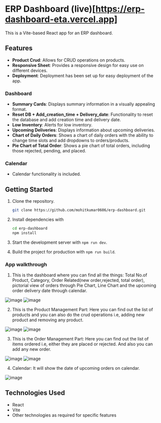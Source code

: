 # ERP Dashboard (live)[https://erp-dashboard-eta.vercel.app]

This is a Vite-based React app for an ERP dashboard.

## Features

- **Product Crud**: Allows for CRUD operations on products.
- **Responsive Sheet**: Provides a responsive design for easy use on different devices.
- **Deployment**: Deployment has been set up for easy deployment of the app.

### Dashboard

- **Summary Cards**: Displays summary information in a visually appealing format.
- **Reset DB + Add_creation_time + Delivery_date**: Functionality to reset the database and add creation time and delivery date.
- **Low Inventory**: Alerts for low inventory.
- **Upcoming Deliveries**: Displays information about upcoming deliveries.
- **Chart of Daily Orders**: Shows a chart of daily orders with the ability to change time slots and add dropdowns to orders/products.
- **Pie Chart of Total Order**: Shows a pie chart of total orders, including those rejected, pending, and placed.

### Calendar

- Calendar functionality is included.



## Getting Started

1. Clone the repository.

    ```bash
    git clone https://github.com/mohitkumar0606/erp-dashboard.git
    ```

2. Install dependencies with
    ```bash
    cd erp-dashboard
    npm install
    ```
3. Start the development server with `npm run dev`.
4. Build the project for production with `npm run build`.


### App walkthrough
1. This is the dashboard where you can find all the things:
   Total No.of Product, Category, Order Related(new order,rejected, total order),
   pictorial view of orders through Pie Chart, Line Chart and the 
   upcoming order delivery date through calendar.
   
![image](https://github.com/mohitkumar0606/erp-dashboard/assets/100067909/eca4e7f3-3087-48c1-93cc-78ab84b4ebd2)
![image](https://github.com/mohitkumar0606/erp-dashboard/assets/100067909/99149645-703b-44d2-924c-0ab806b9c7a2)


2. This is the Product Management Part:
   Here you can find out the list of products and
   you can also do the crud operations i.e, adding new product and removing any product.
   
![image](https://github.com/mohitkumar0606/erp-dashboard/assets/100067909/e85500c3-6015-4790-97bb-68f2263347e6)
![image](https://github.com/mohitkumar0606/erp-dashboard/assets/100067909/b3d311cb-91ea-4f8c-98ca-aef9e749be7b)


3. This is the Order Management Part:
   Here you can find out the list of items ordered i.e, either they are placed or rejected.
   And also you can add any new order.
   
![image](https://github.com/mohitkumar0606/erp-dashboard/assets/100067909/027f6ea6-ba85-499d-b127-e9132f4a1ce3)
![image](https://github.com/mohitkumar0606/erp-dashboard/assets/100067909/90fa8fda-1025-488a-8753-e16488913b42)

4. Calendar:
   It will show the date of upcoming orders on calendar.
   
![image](https://github.com/mohitkumar0606/erp-dashboard/assets/100067909/ec1bfcf9-bc21-45b8-b5f0-de1ca978533b)


## Technologies Used

- React
- Vite
- Other technologies as required for specific features
